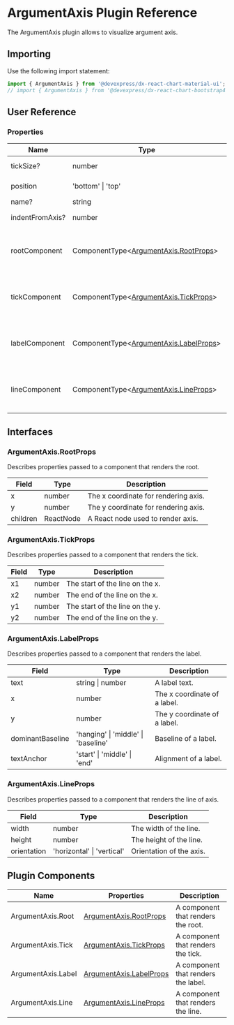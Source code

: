 # ArgumentAxis Plugin Reference

The ArgumentAxis plugin allows to visualize argument axis.

## Importing

Use the following import statement:

```js
import { ArgumentAxis } from '@devexpress/dx-react-chart-material-ui';
// import { ArgumentAxis } from '@devexpress/dx-react-chart-bootstrap4';
```
## User Reference

### Properties

Name | Type | Default | Description
-----|------|---------|------------
tickSize? | number | 5 | Length of a tick.
position | 'bottom' &#124; 'top' | 'bottom' | Axis position.
name? | string | | Axis name.
indentFromAxis? | number | 10 | Indent from axis.
rootComponent | ComponentType&lt;[ArgumentAxis.RootProps](#argumentaxisrootprops)&gt; | | A component that renders the root.
tickComponent | ComponentType&lt;[ArgumentAxis.TickProps](#argumentaxistickprops)&gt; | | A component that renders the tick.
labelComponent | ComponentType&lt;[ArgumentAxis.LabelProps](#argumentaxislabelprops)&gt; | | A component that renders the label.
lineComponent | ComponentType&lt;[ArgumentAxis.LineProps](#argumentaxislineprops)&gt; | | A component that renders the line.

## Interfaces

### ArgumentAxis.RootProps

Describes properties passed to a component that renders the root.

Field | Type | Description
------|------|------------
x | number | The x coordinate for rendering axis.
y | number | The y coordinate for rendering axis.
children | ReactNode | A React node used to render axis.

### ArgumentAxis.TickProps

Describes properties passed to a component that renders the tick.

Field | Type | Description
------|------|------------
x1 | number | The start of the line on the x.
x2 | number | The end of the line on the x.
y1 | number | The start of the line on the y.
y2 | number | The end of the line on the y.

### ArgumentAxis.LabelProps

Describes properties passed to a component that renders the label.

Field | Type | Description
------|------|------------
text | string &#124; number | A label text.
x | number | The x coordinate of a label.
y | number | The y coordinate of a label.
dominantBaseline | 'hanging' &#124; 'middle' &#124; 'baseline' | Baseline of a label.
textAnchor | 'start' &#124; 'middle' &#124; 'end' | Alignment of a label.

### ArgumentAxis.LineProps

Describes properties passed to a component that renders the line of axis.

Field | Type | Description
------|------|------------
width | number | The width of the line.
height | number | The height of the line.
orientation | 'horizontal' &#124; 'vertical' | Orientation of the axis.

## Plugin Components

Name | Properties | Description
-----|------------|------------
ArgumentAxis.Root | [ArgumentAxis.RootProps](#argumentaxisrootprops) | A component that renders the root.
ArgumentAxis.Tick | [ArgumentAxis.TickProps](#argumentaxistickprops) | A component that renders the tick.
ArgumentAxis.Label | [ArgumentAxis.LabelProps](#argumentaxislabelprops) | A component that renders the label.
ArgumentAxis.Line | [ArgumentAxis.LineProps](#argumentaxislineprops) | A component that renders the line.
